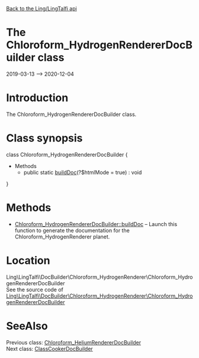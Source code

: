 [Back to the Ling/LingTalfi api](https://github.com/lingtalfi/LingTalfi/blob/master/doc/api/Ling/LingTalfi.md)



The Chloroform_HydrogenRendererDocBuilder class
================
2019-03-13 --> 2020-12-04






Introduction
============

The Chloroform_HydrogenRendererDocBuilder class.



Class synopsis
==============


class <span class="pl-k">Chloroform_HydrogenRendererDocBuilder</span>  {

- Methods
    - public static [buildDoc](https://github.com/lingtalfi/LingTalfi/blob/master/doc/api/Ling/LingTalfi/DocBuilder/Chloroform_HydrogenRenderer/Chloroform_HydrogenRendererDocBuilder/buildDoc.md)(?$htmlMode = true) : void

}






Methods
==============

- [Chloroform_HydrogenRendererDocBuilder::buildDoc](https://github.com/lingtalfi/LingTalfi/blob/master/doc/api/Ling/LingTalfi/DocBuilder/Chloroform_HydrogenRenderer/Chloroform_HydrogenRendererDocBuilder/buildDoc.md) &ndash; Launch this function to generate the documentation for the Chloroform_HydrogenRenderer planet.





Location
=============
Ling\LingTalfi\DocBuilder\Chloroform_HydrogenRenderer\Chloroform_HydrogenRendererDocBuilder<br>
See the source code of [Ling\LingTalfi\DocBuilder\Chloroform_HydrogenRenderer\Chloroform_HydrogenRendererDocBuilder](https://github.com/lingtalfi/LingTalfi/blob/master/DocBuilder/Chloroform_HydrogenRenderer/Chloroform_HydrogenRendererDocBuilder.php)



SeeAlso
==============
Previous class: [Chloroform_HeliumRendererDocBuilder](https://github.com/lingtalfi/LingTalfi/blob/master/doc/api/Ling/LingTalfi/DocBuilder/Chloroform_HeliumRenderer/Chloroform_HeliumRendererDocBuilder.md)<br>Next class: [ClassCookerDocBuilder](https://github.com/lingtalfi/LingTalfi/blob/master/doc/api/Ling/LingTalfi/DocBuilder/ClassCooker/ClassCookerDocBuilder.md)<br>
